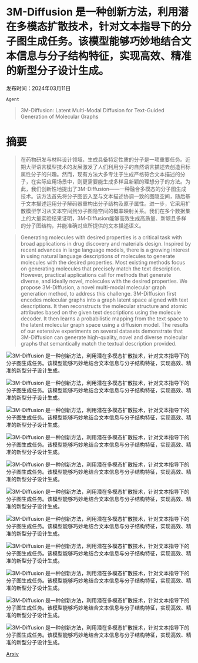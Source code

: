# 3M-Diffusion 是一种创新方法，利用潜在多模态扩散技术，针对文本指导下的分子图生成任务。该模型能够巧妙地结合文本信息与分子结构特征，实现高效、精准的新型分子设计生成。

发布时间：2024年03月11日

`Agent`

> 3M-Diffusion: Latent Multi-Modal Diffusion for Text-Guided Generation of Molecular Graphs

# 摘要

> 在药物研发与材料设计领域，生成具备特定性质的分子是一项重要任务。近期大型语言模型技术的发展激发了人们利用分子的自然语言描述去创造目标属性分子的兴趣。然而，现有方法大多专注于生成严格符合文本描述的分子，在实际应用场景中，则更需要能生成多样且新颖的理想分子的方法。为此，我们创新性地提出了3M-Diffusion——一种融合多模态的分子图生成技术。该方法首先将分子图嵌入至与文本描述协调一致的图隐空间，随后基于文本描述运用分子解码器重构出分子结构及原子属性。进一步，它采用扩散模型学习从文本空间到分子图隐空间的概率映射关系。我们在多个数据集上的大量实验结果证明，3M-Diffusion能够高效生成高质量、新颖且多样的分子图结构，并能准确对应所提供的文本描述语义。

> Generating molecules with desired properties is a critical task with broad applications in drug discovery and materials design. Inspired by recent advances in large language models, there is a growing interest in using natural language descriptions of molecules to generate molecules with the desired properties. Most existing methods focus on generating molecules that precisely match the text description. However, practical applications call for methods that generate diverse, and ideally novel, molecules with the desired properties. We propose 3M-Diffusion, a novel multi-modal molecular graph generation method, to address this challenge. 3M-Diffusion first encodes molecular graphs into a graph latent space aligned with text descriptions. It then reconstructs the molecular structure and atomic attributes based on the given text descriptions using the molecule decoder. It then learns a probabilistic mapping from the text space to the latent molecular graph space using a diffusion model. The results of our extensive experiments on several datasets demonstrate that 3M-Diffusion can generate high-quality, novel and diverse molecular graphs that semantically match the textual description provided.

![3M-Diffusion 是一种创新方法，利用潜在多模态扩散技术，针对文本指导下的分子图生成任务。该模型能够巧妙地结合文本信息与分子结构特征，实现高效、精准的新型分子设计生成。](../../../paper_images/2403.07179/x1.png)

![3M-Diffusion 是一种创新方法，利用潜在多模态扩散技术，针对文本指导下的分子图生成任务。该模型能够巧妙地结合文本信息与分子结构特征，实现高效、精准的新型分子设计生成。](../../../paper_images/2403.07179/x2.png)

![3M-Diffusion 是一种创新方法，利用潜在多模态扩散技术，针对文本指导下的分子图生成任务。该模型能够巧妙地结合文本信息与分子结构特征，实现高效、精准的新型分子设计生成。](../../../paper_images/2403.07179/x3.png)

![3M-Diffusion 是一种创新方法，利用潜在多模态扩散技术，针对文本指导下的分子图生成任务。该模型能够巧妙地结合文本信息与分子结构特征，实现高效、精准的新型分子设计生成。](../../../paper_images/2403.07179/x4.png)

![3M-Diffusion 是一种创新方法，利用潜在多模态扩散技术，针对文本指导下的分子图生成任务。该模型能够巧妙地结合文本信息与分子结构特征，实现高效、精准的新型分子设计生成。](../../../paper_images/2403.07179/x5.png)

![3M-Diffusion 是一种创新方法，利用潜在多模态扩散技术，针对文本指导下的分子图生成任务。该模型能够巧妙地结合文本信息与分子结构特征，实现高效、精准的新型分子设计生成。](../../../paper_images/2403.07179/x6.png)

![3M-Diffusion 是一种创新方法，利用潜在多模态扩散技术，针对文本指导下的分子图生成任务。该模型能够巧妙地结合文本信息与分子结构特征，实现高效、精准的新型分子设计生成。](../../../paper_images/2403.07179/x7.png)

![3M-Diffusion 是一种创新方法，利用潜在多模态扩散技术，针对文本指导下的分子图生成任务。该模型能够巧妙地结合文本信息与分子结构特征，实现高效、精准的新型分子设计生成。](../../../paper_images/2403.07179/x8.png)

![3M-Diffusion 是一种创新方法，利用潜在多模态扩散技术，针对文本指导下的分子图生成任务。该模型能够巧妙地结合文本信息与分子结构特征，实现高效、精准的新型分子设计生成。](../../../paper_images/2403.07179/x9.png)

![3M-Diffusion 是一种创新方法，利用潜在多模态扩散技术，针对文本指导下的分子图生成任务。该模型能够巧妙地结合文本信息与分子结构特征，实现高效、精准的新型分子设计生成。](../../../paper_images/2403.07179/x10.png)

![3M-Diffusion 是一种创新方法，利用潜在多模态扩散技术，针对文本指导下的分子图生成任务。该模型能够巧妙地结合文本信息与分子结构特征，实现高效、精准的新型分子设计生成。](../../../paper_images/2403.07179/x11.png)

[Arxiv](https://arxiv.org/abs/2403.07179)